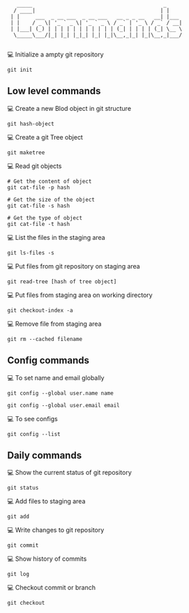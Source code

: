 ```
   _____                                          _     
  / ____|                                        | |    
 | |     ___  _ __ ___  _ __ ___   __ _ _ __   __| |___ 
 | |    / _ \| '_ ` _ \| '_ ` _ \ / _` | '_ \ / _` / __|
 | |___| (_) | | | | | | | | | | | (_| | | | | (_| \__ \
  \_____\___/|_| |_| |_|_| |_| |_|\__,_|_| |_|\__,_|___/
   
```

💻 Initialize a ampty git repository

```
git init
```

## Low level commands

💻 Create a new Blod object in git structure

```
git hash-object
```

💻 Create a git Tree object

```
git maketree
```

💻 Read git objects

```
# Get the content of object
git cat-file -p hash 

# Get the size of the object
git cat-file -s hash 

# Get the type of object
git cat-file -t hash 
```

💻 List the files in the staging area

```
git ls-files -s
```

💻 Put files from git repository on staging area

```
git read-tree [hash of tree object]
```

💻 Put files from staging area on working directory

```
git checkout-index -a
```

💻 Remove file from staging area

```
git rm --cached filename
```

## Config commands

💻 To set name and email globally

```
git config --global user.name name

git config --global user.email email
```

💻 To see configs

```
git config --list
```

## Daily commands

💻 Show the current status of git repository

```
git status
```

💻 Add files to staging area

```
git add
```

💻 Write changes to git repository

```
git commit
```

💻 Show history of commits

```
git log
```

💻 Checkout commit or branch

```
git checkout 
```
